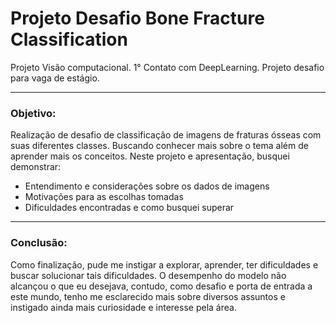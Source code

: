 # Projeto Desafio Bone Fracture Classification 
Projeto Visão computacional. 1° Contato com DeepLearning. Projeto desafio para vaga de estágio.

<hr>

### Objetivo:
Realização de desafio de classificação de imagens de fraturas ósseas com suas diferentes classes. Buscando conhecer mais sobre o tema além de aprender mais os conceitos. Neste projeto e apresentação, busquei demonstrar:

- Entendimento e considerações sobre os dados de imagens
- Motivações para as escolhas tomadas
- Dificuldades encontradas e como busquei superar

<hr>

### Conclusão:
Como finalização, pude me instigar a explorar, aprender, ter dificuldades e buscar solucionar tais dificuldades. O desempenho do modelo não alcançou o que eu desejava, contudo, como desafio e porta de entrada a este mundo, tenho me esclarecido mais sobre diversos assuntos e instigado ainda mais curiosidade e interesse pela área.
